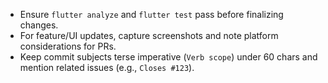 - Ensure `flutter analyze` and `flutter test` pass before finalizing changes.
- For feature/UI updates, capture screenshots and note platform considerations for PRs.
- Keep commit subjects terse imperative (`Verb scope`) under 60 chars and mention related issues (e.g., `Closes #123`).